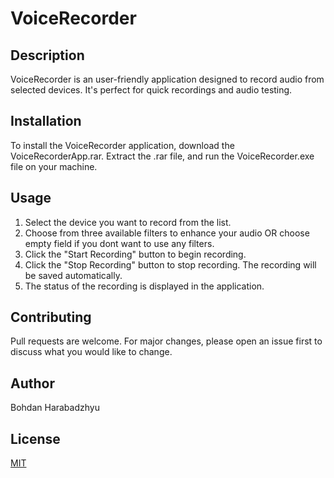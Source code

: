# VoiceRecorder

## Description

VoiceRecorder is an user-friendly application designed to record audio from selected devices. It's perfect for quick recordings and  audio testing.

## Installation

To install the VoiceRecorder application, download the VoiceRecorderApp.rar. Extract the .rar file, and run the VoiceRecorder.exe file on your machine.

## Usage

1. Select the device you want to record from the list.
2. Choose from three available filters to enhance your audio OR choose empty field if you dont want to use any filters.
3. Click the "Start Recording" button to begin recording.
4. Click the "Stop Recording" button to stop recording. The recording will be saved automatically.
5. The status of the recording is displayed in the application.

## Contributing

Pull requests are welcome. For major changes, please open an issue first to discuss what you would like to change.

## Author

Bohdan Harabadzhyu

## License

[MIT](https://choosealicense.com/licenses/mit/)
